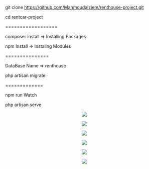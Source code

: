 git clone https://github.com/Mahmoudalziem/renthouse-project.git 

cd rentcar-project

==================

composer install => Installing Packages

npm Install => Instaling Modules

===============

DataBase Name => renthouse

php artisan migrate

=============

npm run Watch

php artisan serve


<p align="center"><img src="https://ibb.co/0FSqQB1.jpg" /></p>

<p align="center"><img src="https://ibb.co/q0GMGnZ.jpg"></p>

<p align="center"><img src="https://ibb.co/RSRZzFQ.jpg"></p>

<p align="center"><img src="https://ibb.co/bv2sWpX.jpg"></p>

<p align="center"><img src="https://ibb.co/HgxStJV.jpg"></p>

<p align="center"><img src="https://ibb.co/gwRCv5p.jpg"></p>
